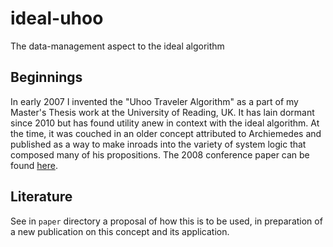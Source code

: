 # ideal-uhoo
The data-management aspect to the ideal algorithm

## Beginnings

In early 2007 I invented the "Uhoo Traveler Algorithm" as a part of my Master's Thesis work at the University of Reading, UK. It has lain dormant since 2010 but has found utility anew in context with the ideal algorithm. At the time, it was couched in an older concept attributed to Archiemedes and published as a way to make inroads into the variety of system logic that composed many of his propositions. The 2008 conference paper can be found [here](https://centaur.reading.ac.uk/1106/).

## Literature

See in `paper` directory a proposal of how this is to be used, in preparation of a new publication on this concept and its application.
